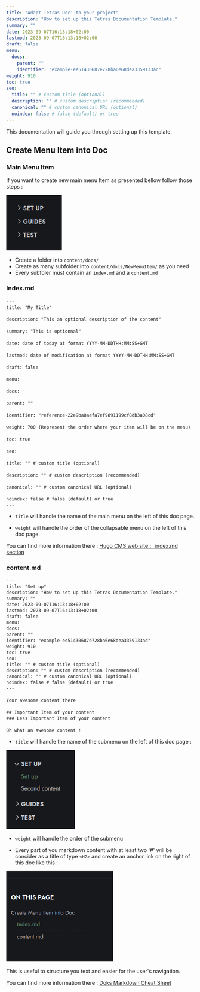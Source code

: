 ```yaml
---
title: "Adapt Tetras Doc' to your project"
description: "How to set up this Tetras Documentation Template."
summary: ""
date: 2023-09-07T16:13:18+02:00
lastmod: 2023-09-07T16:13:18+02:00
draft: false
menu:
  docs:
    parent: ""
    identifier: "example-ee51430687e728ba6e68dea3359133ad"
weight: 910
toc: true
seo:
  title: "" # custom title (optional)
  description: "" # custom description (recommended)
  canonical: "" # custom canonical URL (optional)
  noindex: false # false (default) or true
---
```

This documentation will guide you through setting up this template.

## Create Menu Item into Doc
### Main Menu Item

If you want to create new main menu Item as presented bellow follow those steps :

![img_2.png](img_2.png)

- Create a folder into `content/docs/`
- Create as many subfolder into  `content/docs/NewMenuItem/` as you need
- Every subfoler must contain an `index.md` and a `content.md`

### Index.md
```
---
title: "My Title"

description: "This an optional description of the content"

summary: "This is optionnal"

date: date of today at format YYYY-MM-DDTHH:MM:SS+GMT

lastmod: date of modification at format YYYY-MM-DDTHH:MM:SS+GMT

draft: false

menu:

docs:

parent: ""

identifier: "reference-22e9ba8aefa7ef9891199cf8db3a08cd"

weight: 700 (Represent the order where your item will be on the menu)

toc: true

seo:

title: "" # custom title (optional)

description: "" # custom description (recommended)

canonical: "" # custom canonical URL (optional)

noindex: false # false (default) or true
---
```
- `title` will handle the name of the main menu on the left of this doc page.

- `weight` will handle the order of the collapsable menu on the left of this doc page.

You can find more information there :
[Hugo CMS web site : _index.md section](https://gohugo.io/content-management/organization/#index-pages-_indexmd)

### content.md

````
---
title: "Set up"
description: "How to set up this Tetras Documentation Template."
summary: ""
date: 2023-09-07T16:13:18+02:00
lastmod: 2023-09-07T16:13:18+02:00
draft: false
menu:
docs:
parent: ""
identifier: "example-ee51430687e728ba6e68dea3359133ad"
weight: 910
toc: true
seo:
title: "" # custom title (optional)
description: "" # custom description (recommended)
canonical: "" # custom canonical URL (optional)
noindex: false # false (default) or true
---

Your awesome content there

## Important Item of your content
### Less Important Item of your content

Oh what an awesome content !
````

- `title` will handle the name of the submenu on the left of this doc page :

![img.png](img.png)


- `weight` will handle the order of the submenu

- Every part of you markdown content  with at least two '#' will be concider as a title of type `<H2>` and  create an anchor link on the right of this doc like this :

![img_1.png](img_1.png)


This is useful to structure you text and easier for the user's navigation.

You can find more information there : [Doks Markdown Cheat Sheet](https://getdoks.org/docs/reference/markdown-basic-syntax/)
